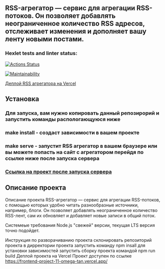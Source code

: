 ## RSS-агрегатор — сервис для агрегации RSS-потоков. Он позволяет добавлять неограниченное количество RSS адресов, отслеживает изменения и дополняет вашу ленту новыми постами.

### Hexlet tests and linter status:

[![Actions Status](https://github.com/phenixBolseChemTree/frontend-project-11/workflows/hexlet-check/badge.svg)](https://github.com/phenixBolseChemTree/frontend-project-11/actions)

[![Maintainability](https://api.codeclimate.com/v1/badges/4cc10df4df67bb53a882/maintainability)](https://codeclimate.com/github/phenixBolseChemTree/frontend-project-11/maintainability)

[Деплой RSS агрегатора на Vercel](https://frontend-project-11-whm4.vercel.app/)

## Установка

### Для запуска, вам нужно копировать данный репозирорий и запустить команды распологающуюся ниже

### make install - создаст зависимости в вашем проекте
### make serve - запустит RSS агрегатор в вашем браузере или вы можете попасть на сайт с агрегатором перейдя по ссылке ниже после запуска сервера 

### [Ссылка на проект после запуска сервера](http://localhost:8080/)

## Описание проекта

Описание проекта
RSS-агрегатор — сервис для агрегации RSS-потоков, с помощью которых удобно читать разнообразные источники, например, блоги. Он позволяет добавлять неограниченное количество RSS-лент, сам их обновляет и добавляет новые записи в общий поток.

Системеые требования
Node.js "свежей" версии, текущая LTS версия точно подойдет.

Инструкция по разворачиванию проекта
склонировать репозиторий проекта
в дирректории проекта запустить команду npm insall для установки зависимостей
запустить сборку проекта командой npm run build
Деплой проекта на Vercel
Проект доступен по ссылке https://frontend-project-11-omega-tan.vercel.app/
